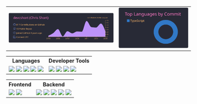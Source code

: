 <table>
    <tr>
        <td><img src="https://raw.githubusercontent.com/devcshort/devcshort/master/profile-summary-card-output/dracula/0-profile-details.svg"></td>
        <td><img src="https://raw.githubusercontent.com/devcshort/devcshort/master/profile-summary-card-output/dracula/2-most-commit-language.svg"></td>
    </tr>
</table>

<table style="width:100%;">
  <tr>
    <th>Languages</th>
    <th>Developer Tools</th>
  </tr>
  <tr>
    <td>
      <img src="https://img.shields.io/static/v1?label=&labelColor=505050&message=Javascript&color=f0db4f&style=for-the-badge&logo=javascript&logoColor=f0db4f" />
      <img src="https://img.shields.io/static/v1?label=&labelColor=505050&message=Typescript&color=3178C6&style=for-the-badge&logo=typescript" />
      <img src="https://img.shields.io/static/v1?label=&labelColor=505050&message=HTML5&color=e34c26&style=for-the-badge&logo=html5" />
      <img src="https://img.shields.io/static/v1?label=&labelColor=505050&message=CSS3&color=2965f1&style=for-the-badge&logo=css3&logoColor=2965f1" />
      <img src="https://img.shields.io/static/v1?label=&labelColor=505050&message=Bash&color=4EAA25&style=for-the-badge&logo=gnu-bash" />
    </td>
    <td>
      <img src="https://img.shields.io/static/v1?label=&labelColor=505050&message=Git&color=F05032&style=for-the-badge&logo=git" />
      <img src="https://img.shields.io/static/v1?label=&labelColor=505050&message=NPM&color=CB3837&style=for-the-badge&logo=npm" />
      <img src="https://img.shields.io/static/v1?label=&labelColor=505050&message=Postman&color=FF6C37&style=for-the-badge&logo=postman&logoColor=FF6C37" />
      <img src="https://img.shields.io/static/v1?label=&labelColor=505050&message=Swagger&color=85EA2D&style=for-the-badge&logo=swagger" />
    </td>
  </tr>
  
</table>

<table>
     <tr>
    <th>Frontend</th>
    <th>Backend</th>
  </tr>
  <tr>
    <td>
      <img src="https://img.shields.io/static/v1?label=&labelColor=505050&message=React&color=61DAFB&style=for-the-badge&logo=react" />
      <img src="https://img.shields.io/static/v1?label=&labelColor=505050&message=Next.js&color=000000&style=for-the-badge&logo=next.js" />
    </td>
    <td>
      <img src="https://img.shields.io/static/v1?label=&labelColor=505050&message=Node.js&color=339933&style=for-the-badge&logo=node.js" />
      <img src="https://img.shields.io/static/v1?label=&labelColor=505050&message=.NET&color=512BD4&style=for-the-badge&logo=.net" />
      <img src="https://img.shields.io/static/v1?label=&labelColor=505050&message=MongoDB&color=47A248&style=for-the-badge&logo=mongodb" />
      <img src="https://img.shields.io/static/v1?label=&labelColor=505050&message=MySQL&color=4479A1&style=for-the-badge&logo=mysql" />
      <img src="https://img.shields.io/static/v1?label=&labelColor=505050&message=Docker&color=2496ED&style=for-the-badge&logo=docker" />
    </td>
  </tr>
</table>
